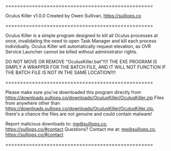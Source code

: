 ==================================================

Oculus Killer v1.0.0
Created by Owen Sullivan, https://sulliops.co

==================================================

Oculus Killer is a simple program designed to kill all Oculus processes at once, invalidating the need to open Task Manager and kill each process individually.
Oculus Killer will automatically request elevation, as OVR Service Launcher cannot be killed without administrator rights.

DO NOT MOVE OR REMOVE "OculusKiller.bat"!!!!
THE EXE PROGRAM IS SIMPLY A WRAPPER FOR THE BATCH FILE, AND IT WILL NOT FUNCTION IF THE BATCH FILE IS NOT IN THE SAME LOCATION!!!!

==================================================

Please make sure you've downloaded this program directly from https://downloads.sulliops.co/downloads/OculusKiller/OculusKiller.zip
Files from anywhere other than https://downloads.sulliops.co/downloads/OculusKiller/OculusKiller.zip, there's a chance the files are not genuine and could contain malware!

Report malicious downloads to: me@sulliops.co, https://sulliops.co/#contact
Questions? Contact me at: me@sulliops.co, https://sulliops.co/#contact

==================================================
